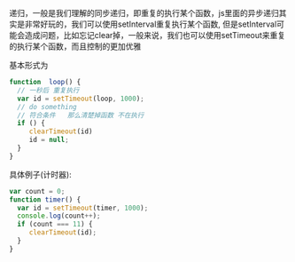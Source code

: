 递归，一般是我们理解的同步递归，即重复的执行某个函数，js里面的异步递归其实是非常好玩的，我们可以使用setInterval重复执行某个函数, 但是setInterval可能会造成问题，比如忘记clear掉，一般来说，我们也可以使用setTimeout来重复的执行某个函数，而且控制的更加优雅

基本形式为
```js
function  loop() {
  // 一秒后 重复执行 
  var id = setTimeout(loop, 1000);
  // do something
  // 符合条件   那么清楚掉函数 不在执行
  if () {
     clearTimeout(id)
     id = null;
  }
}
```

具体例子(计时器):

```js
var count = 0;
function timer() {
  var id = setTimeout(timer, 1000);
  console.log(count++);
  if (count === 11) {
     clearTimeout(id);
  }
}
```